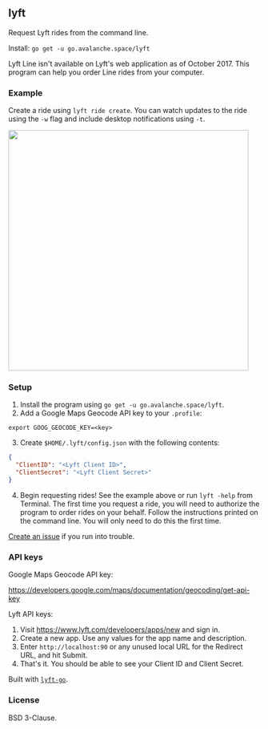 ## lyft

Request Lyft rides from the command line.

Install: `go get -u go.avalanche.space/lyft`

Lyft Line isn't available on Lyft's web application as of October 2017. 
This program can help you order Line rides from your computer.

### Example

Create a ride using `lyft ride create`. You can watch updates to the ride using 
the `-w` flag and include desktop notifications using `-t`.

<img src="https://i.imgur.com/uT0d4ln.gif" width=480>

### Setup

1. Install the program using `go get -u go.avalanche.space/lyft`.
2. Add a Google Maps Geocode API key to your `.profile`:
```
export GOOG_GEOCODE_KEY=<key>
```
3. Create `$HOME/.lyft/config.json` with the following contents:
```json
{
  "ClientID": "<Lyft Client ID>",
  "ClientSecret": "<Lyft Client Secret>"
}
```
4. Begin requesting rides! See the example above or run `lyft -help` from Terminal.
   The first time you request a ride, you will need to authorize the program
   to order rides on your behalf. Follow the instructions printed on the 
   command line. You will only need to do this the first time.

[Create an issue](https://github.com/nishanths/lyft/issues) if you run into trouble.

### API keys

Google Maps Geocode API key:

https://developers.google.com/maps/documentation/geocoding/get-api-key

Lyft API keys: 

1. Visit https://www.lyft.com/developers/apps/new and sign in.
2. Create a new app. Use any values for the app name and description.
3. Enter `http://localhost:90` or any unused local URL for the Redirect 
   URL, and hit Submit.
4. That's it. You should be able to see your Client ID and Client Secret.

Built with [`lyft-go`](https://github.com/nishanths/lyft-go).

### License

BSD 3-Clause.
